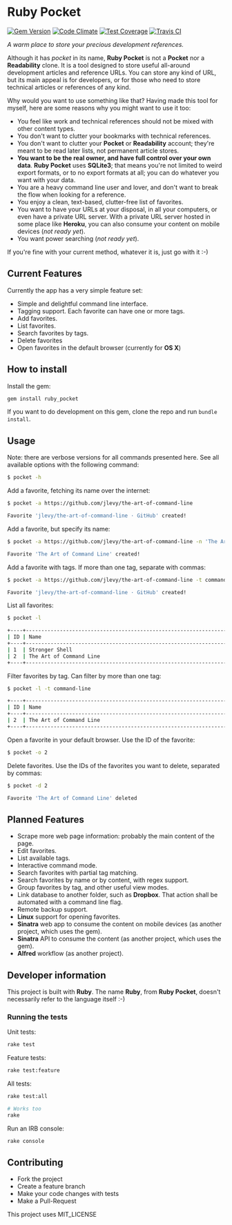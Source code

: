 # Ruby Pocket

[![Gem Version](https://badge.fury.io/rb/ruby_pocket.png)](http://badge.fury.io/rb/ruby_pocket)
[![Code Climate](https://codeclimate.com/github/thiagoa/ruby_pocket/badges/gpa.svg)](https://codeclimate.com/github/thiagoa/ruby_pocket)
[![Test Coverage](https://codeclimate.com/github/thiagoa/ruby_pocket/badges/coverage.svg)](https://codeclimate.com/github/thiagoa/ruby_pocket/coverage)
[![Travis CI](https://travis-ci.org/thiagoa/ruby_pocket.svg)](https://travis-ci.org/thiagoa/ruby_pocket)

*A warm place to store your precious development references.*

Although it has *pocket* in its name, **Ruby Pocket** is not a **Pocket** nor a
**Readability** clone. It is a tool designed to store useful all-around
development articles and reference URLs. You can store any kind of URL, but its
main appeal is for developers, or for those who need to store technical
articles or references of any kind.

Why would you want to use something like that? Having made this tool for
myself, here are some reasons why you might want to use it too:

- You feel like work and technical references should not be mixed with other
  content types.
- You don't want to clutter your bookmarks with technical references.
- You don't want to clutter your **Pocket** or **Readability** account; they're
  meant to be read later lists, not permanent article stores.
- **You want to be the real owner, and have full control over your own data**.
  **Ruby Pocket** uses **SQLite3**; that means you're not limited to weird
  export formats, or to no export formats at all; you can do whatever you want
  with your data.
- You are a heavy command line user and lover, and don't want to break the flow
  when looking for a reference.
- You enjoy a clean, text-based, clutter-free list of favorites.
- You want to have your URLs at your disposal, in all your computers, or even
  have a private URL server. With a private URL server hosted in some place
  like **Heroku**, you can also consume your content on mobile devices (*not
  ready yet*).
- You want power searching (*not ready yet*).

If you're fine with your current method, whatever it is, just go with it :-)

## Current Features

Currently the app has a very simple feature set:

- Simple and delightful command line interface.
- Tagging support. Each favorite can have one or more tags.
- Add favorites.
- List favorites.
- Search favorites by tags.
- Delete favorites
- Open favorites in the default browser (currently for **OS X**)

## How to install

Install the gem:

```sh
gem install ruby_pocket
```

If you want to do development on this gem, clone the repo and run `bundle
install`.

## Usage

Note: there are verbose versions for all commands presented here. See all
available options with the following command:

```sh
$ pocket -h
```

Add a favorite, fetching its name over the internet:

```sh
$ pocket -a https://github.com/jlevy/the-art-of-command-line

Favorite 'jlevy/the-art-of-command-line · GitHub' created!
```

Add a favorite, but specify its name:

```sh
$ pocket -a https://github.com/jlevy/the-art-of-command-line -n 'The Art of Command Line'

Favorite 'The Art of Command Line' created!
```

Add a favorite with tags. If more than one tag, separate with commas:

```sh
$ pocket -a https://github.com/jlevy/the-art-of-command-line -t command-line

Favorite 'jlevy/the-art-of-command-line · GitHub' created!
```

List all favorites:

```sh
$ pocket -l

+----+------------------------------------------------------------------+--------------------+
| ID | Name                                                             | Tags               |
+----+------------------------------------------------------------------+--------------------+
| 1  | Stronger Shell                                                   | shell-script       |
| 2  | The Art of Command Line                                          | command-line       |
+----+------------------------------------------------------------------+--------------------+
```

Filter favorites by tag. Can filter by more than one tag:

```sh
$ pocket -l -t command-line

+----+------------------------------------------------------------------+--------------------+
| ID | Name                                                             | Tags               |
+----+------------------------------------------------------------------+--------------------+
| 2  | The Art of Command Line                                          | command-line       |
+----+------------------------------------------------------------------+--------------------+
```

Open a favorite in your default browser. Use the ID of the favorite:

```sh
$ pocket -o 2
```

Delete favorites. Use the IDs of the favorites you want to delete, separated by
commas:

```sh
$ pocket -d 2

Favorite 'The Art of Command Line' deleted
```

## Planned Features

- Scrape more web page information: probably the main content of the page.
- Edit favorites.
- List available tags.
- Interactive command mode.
- Search favorites with partial tag matching.
- Search favorites by name or by content, with regex support.
- Group favorites by tag, and other useful view modes.
- Link database to another folder, such as **Dropbox**. That action shall be
  automated with a command line flag.
- Remote backup support.
- **Linux** support for opening favorites.
- **Sinatra** web app to consume the content on mobile devices (as another project, which uses the gem).
- **Sinatra** API to consume the content (as another project, which uses the gem).
- **Alfred** workflow (as another project).

## Developer information

This project is built with **Ruby**. The name **Ruby**, from **Ruby
Pocket**, doesn't necessarily refer to the language itself :-)

### Running the tests

Unit tests:

```sh
rake test
```

Feature tests:

```sh
rake test:feature
```

All tests:

```sh
rake test:all

# Works too
rake
```

Run an IRB console:

```sh
rake console
```

## Contributing

- Fork the project
- Create a feature branch
- Make your code changes with tests
- Make a Pull-Request

This project uses MIT\_LICENSE
